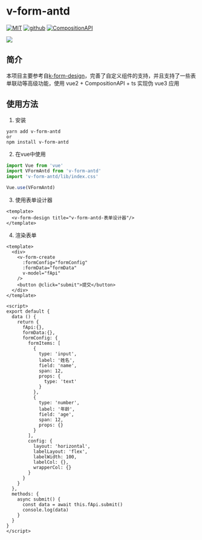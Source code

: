 # v-form-antd

[![MIT](https://img.shields.io/badge/License-MIT-green.svg)](https://github.com/Alfred-Skyblue/v-form-antd)
[![github](https://img.shields.io/badge/Author-Alfred_Skyblue-blue.svg)](https://github.com/Alfred-Skyblue)
[![CompositionAPI](https://img.shields.io/badge/Composition-API-green.svg)](https://github.com/vuejs/composition-api)

![](./docs/assets/img/form_design_view.gif)

## 简介
本项目主要参考自[k-form-design](https://github.com/Kchengz/k-form-design)，完善了自定义组件的支持，并且支持了一些表单联动等高级功能，使用 vue2 + CompositionAPI + ts 实现伪 vue3 应用



## 使用方法

1. 安装
```shell
yarn add v-form-antd
or
npm install v-form-antd
```

2. 在vue中使用
```javascript
import Vue from 'vue'
import VFormAntd from 'v-form-antd'
import 'v-form-antd/lib/index.css'

Vue.use(VFormAntd)
```

3. 使用表单设计器
```vue
<template>
  <v-form-design title="v-form-antd-表单设计器"/>
</template>
```

4. 渲染表单
```vue
<template>
  <div>
    <v-form-create
      :formConfig="formConfig"
      :formData="formData"
      v-model="fApi"
    />
    <button @click="submit">提交</button>
  </div>
</template>

<script>
export default {
  data () {
    return {
      fApi:{},
      formData:{},
      formConfig: {
        formItems: [
          {
            type: 'input',
            label: '姓名',
            field: 'name',
            span: 12,
            props: {
              type: 'text'
            }
          },
          {
            type: 'number',
            label: '年龄',
            field: 'age',
            span: 12,
            props: {}
          }
        ],
        config: {
          layout: 'horizontal',
          labelLayout: 'flex',
          labelWidth: 100,
          labelCol: {},
          wrapperCol: {}
        }
      }
    }
  },
  methods: {
    async submit() {
      const data = await this.fApi.submit()
      console.log(data)
    }
  }
}
</script>
```

